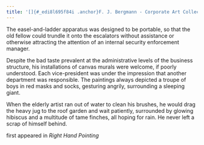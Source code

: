 ```yaml
---
title: '[]{#_edi8l695f84i .anchor}F. J. Bergmann - Corporate Art Collection'
---
```


The easel-and-ladder apparatus was designed to be portable, so that the
old fellow could trundle it onto the escalators without assistance or
otherwise attracting the attention of an internal security enforcement
manager.

Despite the bad taste prevalent at the administrative levels of the
business structure, his installations of canvas murals were welcome, if
poorly understood. Each vice-president was under the impression that
another department was responsible. The paintings always depicted a
troupe of boys in red masks and socks, gesturing angrily, surrounding a
sleeping giant.

When the elderly artist ran out of water to clean his brushes, he would
drag the heavy jug to the roof garden and wait patiently, surrounded by
glowing hibiscus and a multitude of tame finches, all hoping for rain.
He never left a scrap of himself behind.

first appeared in *Right Hand Pointing*

